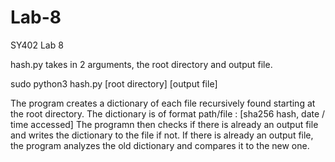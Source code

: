 # Lab-8
SY402 Lab 8

hash.py takes in 2 arguments, the root directory and output file.

sudo python3 hash.py [root directory] [output file]

The program creates a dictionary of each file recursively found starting at the root directory. 
The dictionary is of format path/file : [sha256 hash, date / time accessed]
The programn then checks if there is already an output file and writes the dictionary to the file if not.
If there is already an output file, the program analyzes the old dictionary and compares it to the new one.
